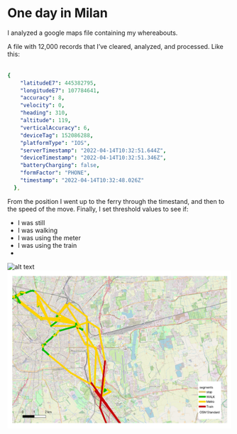 # One day in Milan
I analyzed a google maps file containing my whereabouts.

A file with 12,000 records that I’ve cleared, analyzed, and processed.
Like this:

```yaml

{
    "latitudeE7": 445382795,
    "longitudeE7": 107784641,
    "accuracy": 8,
    "velocity": 0,
    "heading": 310,
    "altitude": 119,
    "verticalAccuracy": 6,
    "deviceTag": 152086288,
    "platformType": "IOS",
    "serverTimestamp": "2022-04-14T10:32:51.644Z",
    "deviceTimestamp": "2022-04-14T10:32:51.346Z",
    "batteryCharging": false,
    "formFactor": "PHONE",
    "timestamp": "2022-04-14T10:32:48.026Z"
  },
  ```
From the position I went up to the ferry through the timestand, and then to the speed of the move.
Finally, I set threshold values to see if:

* I was still
* I was walking
* I was using the meter 
* I was using the train
* 
![alt text](https://github.com/marcoincerti/GeospatialDataManagement/blob/main/DayInMilan/WayPoints.png?raw=true)
![alt text](https://github.com/marcoincerti/GeospatialDataManagement/blob/main/DayInMilan/Days%20in%20Milan_page.jpg?raw=true)
